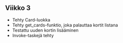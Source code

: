 ## Viikko 3

- Tehty Card-luokka
- Tehty get_cards-funktio, joka palauttaa kortit listana
- Testattu uuden kortin lisääminen
- Invoke-taskejä tehty